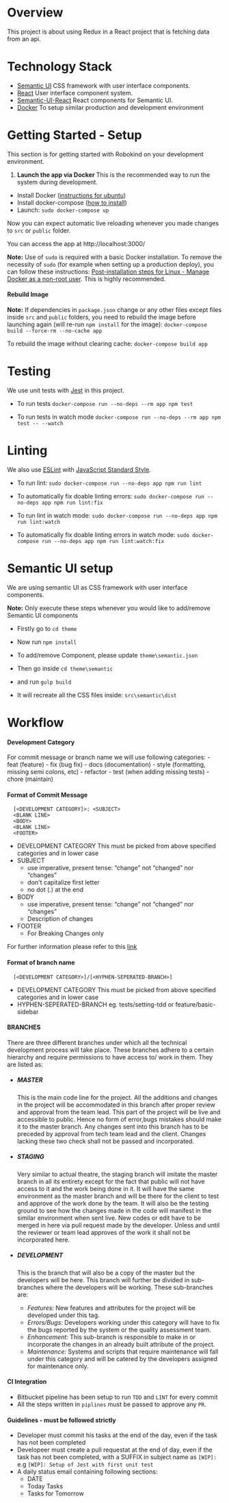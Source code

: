 # Overview
This project is about using Redux in a React project that is fetching data from an api.

# Technology Stack
 * [Semantic UI](https://semantic-ui.com/) CSS framework with user interface components.
 * [React](https://facebook.github.io/react/) User interface component system.
 * [Semantic-UI-React](http://react.semantic-ui.com/introduction) React components for Semantic UI.
 * [Docker](https://en.wikipedia.org/wiki/Docker_(software)) To setup similar production and development environment
 
# Getting Started - Setup

This section is for getting started with Robokind on your development environment.

1. **Launch the app via Docker**
  This is the recommended way to run the system during development.

  - Install Docker ([instructions for ubuntu](https://docs.docker.com/engine/installation/linux/docker-ce/ubuntu/#install-using-the-repository))
  - Install docker-compose ([how to install](https://docs.docker.com/compose/install/))
  - Launch: `sudo docker-compose up`

Now you can expect automatic live reloading whenever you made changes to ```src``` or ```public``` folder.

You can access the app at http://localhost:3000/

**Note:** Use of `sudo` is required with a basic Docker installation. To remove the necessity of `sudo` (for example when setting up a production deploy), you can follow these instructions: [Post-installation steps for Linux - Manage Docker as a non-root user](https://docs.docker.com/engine/installation/linux/linux-postinstall/#manage-docker-as-a-non-root-user). This is highly recommended.


#### Rebuild Image

**Note:** If dependencies in `package.json` change or any other files except files inside ```src``` and ```public``` folders, you need to rebuild the image before launching again (will re-run `npm install` for the image):
```docker-compose build --force-rm --no-cache app```

To rebuild the image without clearing cache:
```docker-compose build app```

# Testing

We use unit tests with [Jest](https://github.com/facebook/jest) in this project.

- To run tests
  ```docker-compose run --no-deps --rm app npm test```

- To run tests in watch mode
  ```docker-compose run --no-deps --rm app npm test -- --watch```

# Linting
We also use [ESLint](https://eslint.org/) with [JavaScript Standard Style](https://standardjs.com).

 - To run lint:
  ```sudo docker-compose run --no-deps app npm run lint```

 - To automatically fix doable linting errors:
  ```sudo docker-compose run --no-deps app npm run lint:fix```

 - To run lint in watch mode:
  ```sudo docker-compose run --no-deps app npm run lint:watch```

  - To automatically fix doable linting errors in watch mode:
  ```sudo docker-compose run --no-deps app npm run lint:watch:fix```


# Semantic UI setup
We are using semantic UI as CSS framework with user interface components.

**Note:** Only execute these steps whenever you would like to add/remove Semantic UI components

 - Firstly go to ```cd theme```

 - Now run ```npm install```

 - To add/remove Component, please update ```theme\semantic.json```

 - Then go inside ```cd theme\semantic```

 - and run ```gulp build```

 - It will recreate all the CSS files inside: ```src\semantic\dist```


# Workflow

#### Development Category
  For commit message or branch name we will use following categories:
    - feat (feature)
    - fix (bug fix)
    - docs (documentation)
    - style (formatting, missing semi colons, etc)
    - refactor
    - test (when adding missing tests)
    - chore (maintain)

#### Format of Commit Message
```
  [<DEVELOPMENT CATEGORY]>: <SUBJECT>
  <BLANK LINE>
  <BODY>
  <BLANK LINE>
  <FOOTER>
```

- DEVELOPMENT CATEGORY 
  This must be picked from above specified categories and in lower case
- SUBJECT
  - use imperative, present tense: “change” not “changed” nor “changes”
  - don't capitalize first letter
  - no dot (.) at the end
- BODY
  - use imperative, present tense: “change” not “changed” nor “changes”
  - Description of changes
- FOOTER
  - For Breaking Changes only

For further information please refer to this [link](https://gist.github.com/stephenparish/9941e89d80e2bc58a153#format-of-the-commit-message)

#### Format of branch name

```
  [<DEVELOPMENT CATEGORY>]/[<HYPHEN-SEPERATED-BRANCH>]
```
- DEVELOPMENT CATEGORY
  This must be picked from above specified categories and in lower case
- HYPHEN-SEPERATED-BRANCH
  eg. tests/setting-tdd or feature/basic-sidebar

#### BRANCHES

There are three different branches under which all the technical development process will take place. These branches adhere to a certain hierarchy and require permissions to have access to/ work in them. They are listed as:

- ##### MASTER
  This is the main code line for the project. All the additions and changes in the project will be accommodated in this branch after proper review and approval from the team lead. This part of the project will be live and accessible to public. Hence no form of error,bugs mistakes should make it to the master branch. Any changes sent into this branch has to be preceded by approval from tech team lead and the client. Changes lacking these two check shall not be passed and incorporated.


- ##### STAGING
  Very similar to actual theatre, the staging branch will imitate the master branch in all its entirety except for the fact that public will not have access to it and the work being done in it. It will have the same environment as the master branch and will be there for the client to test and approve of the work done by the team. It will also be the testing ground to see how the changes made in the code will manifest in the similar environment when sent live. New codes or edit have to be merged in here via pull request made by the developer. Unless and until the reviewer or team lead approves of the work it shall not be incorporated here.


- ##### DEVELOPMENT
  This is the branch that will also be a copy of the master but the developers will be here. This branch will further be divided in sub-branches where the developers will be working. These sub-branches are:


    - *Features:* New features and attributes for the project will be developed under this tag.
    - *Errors/Bugs:* Developers working under this category will have to fix the bugs reported by the system or the quality assessment team.
    - *Enhancement:* This sub-branch is responsible to make in or incorporate the changes in an already built attribute of the project.
    - *Maintenance:* Systems and scripts that require maintenance will fall under this category and will be catered by the developers assigned for maintenance only.


#### CI Integration
  - Bitbucket pipeline has been setup to run `TDD` and `LINT` for every commit
  - All the steps written in `piplines` must be passed to approve any `PR`.

#### Guidelines - must be followed strictly
  - Developer must commit his tasks at the end of the day, even if the task has not been completed
  - Developeer must create a pull requestat at the end of day, even if the task has not been completed, with a SUFFIX in subject name as `[WIP]:` e.g 
  `[WIP]: Setup of Jest with first unit test` 
  - A daily status email containing following sections:
    - DATE
    - Today Tasks
    - Tasks for Tomorrow
      


